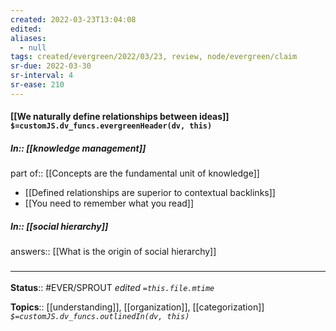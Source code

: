 ```yaml
---
created: 2022-03-23T13:04:08 
edited: 
aliases:
  - null
tags: created/evergreen/2022/03/23, review, node/evergreen/claim
sr-due: 2022-03-30
sr-interval: 4
sr-ease: 210
---
```


#### [[We naturally define relationships between ideas]] `$=customJS.dv_funcs.evergreenHeader(dv, this)`


##### In:: [[knowledge management]]

part of:: [[Concepts are the fundamental unit of knowledge]]
- [[Defined relationships are superior to contextual backlinks]]
- [[You need to remember what you read]]

##### In:: [[social hierarchy]]

answers:: [[What is the origin of social hierarchy]]
### <hr class="footnote"/>

**Status**:: #EVER/SPROUT
*edited `=this.file.mtime`*

**Topics**:: [[understanding]], [[organization]], [[categorization]] 
*`$=customJS.dv_funcs.outlinedIn(dv, this)`*
